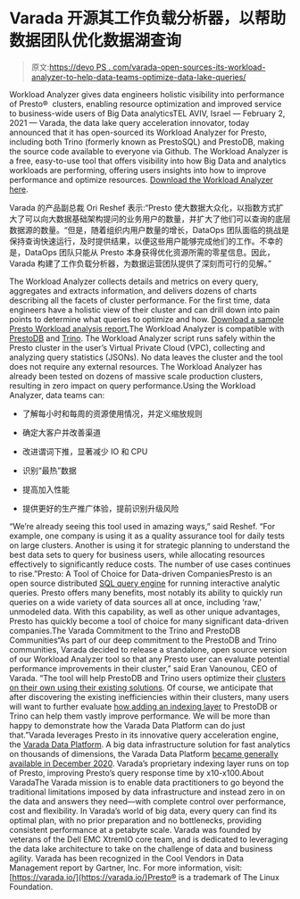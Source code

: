 # Varada 开源其工作负载分析器，以帮助数据团队优化数据湖查询

> 原文:[https://devo PS . com/varada-open-sources-its-workload-analyzer-to-help-data-teams-optimize-data-lake-queries/](https://devops.com/varada-open-sources-its-workload-analyzer-to-help-data-teams-optimize-data-lake-queries/)

Workload Analyzer gives data engineers holistic visibility into performance of Presto®  clusters, enabling resource optimization and improved service to business-wide users of Big Data analyticsTEL AVIV, Israel — February 2, 2021 — Varada, the data lake query acceleration innovator, today announced that it has open-sourced its Workload Analyzer for Presto, including both Trino (formerly known as PrestoSQL) and PrestoDB, making the source code available to everyone via Github. The Workload Analyzer is a free, easy-to-use tool that offers visibility into how Big Data and analytics workloads are performing, offering users insights into how to improve performance and optimize resources. [Download the Workload Analyzer here](https://github.com/varadaio/presto-workload-analyzer).

Varada 的产品副总裁 Ori Reshef 表示:“Presto 使大数据大众化，以指数方式扩大了可以向大数据基础架构提问的业务用户的数量，并扩大了他们可以查询的底层数据源的数量。“但是，随着组织内用户数量的增长，DataOps 团队面临的挑战是保持查询快速运行，及时提供结果，以便这些用户能够完成他们的工作。不幸的是，DataOps 团队只能从 Presto 本身获得优化资源所需的零星信息。因此，Varada 构建了工作负载分析器，为数据运营团队提供了深刻而可行的见解。”

The Workload Analyzer collects details and metrics on every query, aggregates and extracts information, and delivers dozens of charts describing all the facets of cluster performance. For the first time, data engineers have a holistic view of their cluster and can drill down into pain points to determine what queries to optimize and how. [Download a sample Presto Workload analysis report.](https://varada.io/wa-sample-report/?hsCtaTracking=f1e6ca65-9c63-4d03-8b95-340d5cc510a2%7Ce8df229b-1d40-4f0f-950e-645017f308b7)The Workload Analyzer is compatible with [PrestoDB](https://prestodb.io/) and [Trino](https://trino.io/). The Workload Analyzer script runs safely within the Presto cluster in the user’s Virtual Private Cloud (VPC), collecting and analyzing query statistics (JSONs). No data leaves the cluster and the tool does not require any external resources. The Workload Analyzer has already been tested on dozens of massive scale production clusters, resulting in zero impact on query performance.Using the Workload Analyzer, data teams can:

*   了解每小时和每周的资源使用情况，并定义缩放规则

*   确定大客户并改善渠道
*   改进谓词下推，显著减少 IO 和 CPU
*   识别“最热”数据
*   提高加入性能
*   提供更好的生产推广体验，提前识别升级风险

“We’re already seeing this tool used in amazing ways,” said Reshef. “For example, one company is using it as a quality assurance tool for daily tests on large clusters. Another is using it for strategic planning to understand the best data sets to query for business users, while allocating resources effectively to significantly reduce costs. The number of use cases continues to rise.”Presto: A Tool of Choice for Data-driven CompaniesPresto is an open source distributed [SQL query engine](https://varada.io/blog/presto-carries-your-data-silo-baggage/) for running interactive analytic queries. Presto offers many benefits, most notably its ability to quickly run queries on a wide variety of data sources all at once, including ‘raw,’ unmodeled data. With this capability, as well as other unique advantages, Presto has quickly become a tool of choice for many significant data-driven companies.The Varada Commitment to the Trino and PrestoDB Communities“As part of our deep commitment to the PrestoDB and Trino communities, Varada decided to release a standalone, open source version of our Workload Analyzer tool so that any Presto user can evaluate potential performance improvements in their cluster,” said Eran Vanounou, CEO of Varada. “The tool will help PrestoDB and Trino users optimize their [clusters on their own using their existing solutions](https://varada.io/blog/presto-workload-analyzer-tips-ib/). Of course, we anticipate that after discovering the existing inefficiencies within their clusters, many users will want to further evaluate [how adding an indexing layer](https://varada.io/solutions-data-applications/) to PrestoDB or Trino can help them vastly improve performance. We will be more than happy to demonstrate how the Varada Data Platform can do just that.”Varada leverages Presto in its innovative query acceleration engine, the [Varada Data Platform](https://varada.io/platform/). A big data infrastructure solution for fast analytics on thousands of dimensions, the Varada Data Platform [became generally available in December 2020](https://varada.io/blog/data-virtualization/varada-data-lake-query-acceleration/). Varada’s proprietary indexing layer runs on top of Presto, improving Presto’s query response time by x10-x100.About VaradaThe Varada mission is to enable data practitioners to go beyond the traditional limitations imposed by data infrastructure and instead zero in on the data and answers they need—with complete control over performance, cost and flexibility. In Varada’s world of big data, every query can find its optimal plan, with no prior preparation and no bottlenecks, providing consistent performance at a petabyte scale. Varada was founded by veterans of the Dell EMC XtremIO core team, and is dedicated to leveraging the data lake architecture to take on the challenge of data and business agility. Varada has been recognized in the Cool Vendors in Data Management report by Gartner, Inc. For more information, visit: [https://varada.io/](https://varada.io/)Presto® is a trademark of The Linux Foundation.